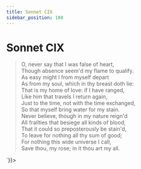 ```yaml
---
title: Sonnet CIX
sidebar_position: 108
---
```

<div dangerouslySetInnerHTML={{__html: `<div><HTML><HEAD><TITLE>Sonnet CIX</TITLE></HEAD>
<BODY><H1>Sonnet CIX</H1>

<BLOCKQUOTE>O, never say that I was false of heart,<BR>
Though absence seem'd my flame to qualify.<BR>
As easy might I from myself depart<BR>
As from my soul, which in thy breast doth lie:<BR>
That is my home of love: if I have ranged,<BR>
Like him that travels I return again,<BR>
Just to the time, not with the time exchanged,<BR>
So that myself bring water for my stain.<BR>
Never believe, though in my nature reign'd<BR>
All frailties that besiege all kinds of blood,<BR>
That it could so preposterously be stain'd,<BR>
To leave for nothing all thy sum of good;<BR>
  For nothing this wide universe I call,<BR>
  Save thou, my rose; in it thou art my all.<BR>
</BLOCKQUOTE>

</BODY></HTML>
</div>`}}></div>